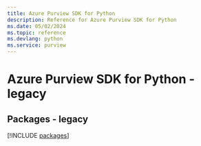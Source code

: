 ```yaml
---
title: Azure Purview SDK for Python
description: Reference for Azure Purview SDK for Python
ms.date: 05/02/2024
ms.topic: reference
ms.devlang: python
ms.service: purview
---
```

# Azure Purview SDK for Python - legacy
## Packages - legacy
[!INCLUDE [packages](purview-index.md)]